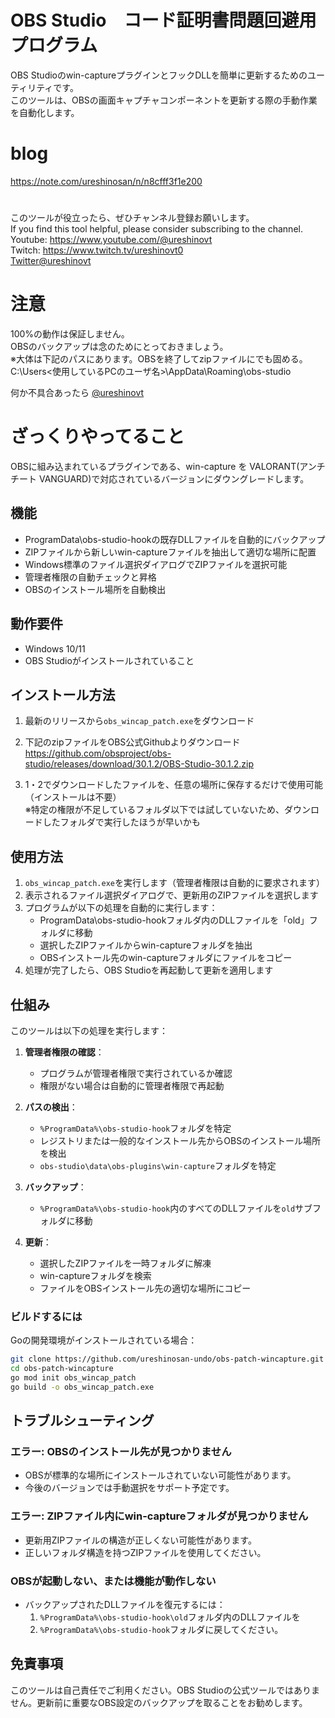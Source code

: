 # OBS Studio　コード証明書問題回避用プログラム

OBS Studioのwin-captureプラグインとフックDLLを簡単に更新するためのユーティリティです。  
このツールは、OBSの画面キャプチャコンポーネントを更新する際の手動作業を自動化します。

# blog
https://note.com/ureshinosan/n/n8cfff3f1e200

# 
このツールが役立ったら、ぜひチャンネル登録お願いします。  
If you find this tool helpful, please consider subscribing to the channel.  
Youtube: https://www.youtube.com/@ureshinovt  
Twitch:  https://www.twitch.tv/ureshinovt0  
[ Twitter@ureshinovt](https://x.com/ureshinovt)  

# 注意
100%の動作は保証しません。  
OBSのバックアップは念のためにとっておきましょう。  
※大体は下記のパスにあります。OBSを終了してzipファイルにでも固める。  
C:\Users\<使用しているPCのユーザ名>\AppData\Roaming\obs-studio  

何か不具合あったら [ @ureshinovt](https://x.com/ureshinovt)  

# ざっくりやってること
OBSに組み込まれているプラグインである、win-capture を VALORANT(アンチチート VANGUARD)で対応されているバージョンにダウングレードします。

## 機能

- ProgramData\obs-studio-hookの既存DLLファイルを自動的にバックアップ
- ZIPファイルから新しいwin-captureファイルを抽出して適切な場所に配置
- Windows標準のファイル選択ダイアログでZIPファイルを選択可能
- 管理者権限の自動チェックと昇格
- OBSのインストール場所を自動検出

## 動作要件

- Windows 10/11
- OBS Studioがインストールされていること

## インストール方法

1. 最新のリリースから`obs_wincap_patch.exe`をダウンロード
2. 下記のzipファイルをOBS公式Githubよりダウンロード  
https://github.com/obsproject/obs-studio/releases/download/30.1.2/OBS-Studio-30.1.2.zip

3. 1・2でダウンロードしたファイルを、任意の場所に保存するだけで使用可能（インストールは不要）  
※特定の権限が不足しているフォルダ以下では試していないため、ダウンロードしたフォルダで実行したほうが早いかも


## 使用方法

1. `obs_wincap_patch.exe`を実行します（管理者権限は自動的に要求されます）
2. 表示されるファイル選択ダイアログで、更新用のZIPファイルを選択します
3. プログラムが以下の処理を自動的に実行します：
   - ProgramData\obs-studio-hookフォルダ内のDLLファイルを「old」フォルダに移動
   - 選択したZIPファイルからwin-captureフォルダを抽出
   - OBSインストール先のwin-captureフォルダにファイルをコピー
4. 処理が完了したら、OBS Studioを再起動して更新を適用します

## 仕組み

このツールは以下の処理を実行します：

1. **管理者権限の確認**：
   - プログラムが管理者権限で実行されているか確認
   - 権限がない場合は自動的に管理者権限で再起動

2. **パスの検出**：
   - `%ProgramData%\obs-studio-hook`フォルダを特定
   - レジストリまたは一般的なインストール先からOBSのインストール場所を検出
   - `obs-studio\data\obs-plugins\win-capture`フォルダを特定

3. **バックアップ**：
   - `%ProgramData%\obs-studio-hook`内のすべてのDLLファイルを`old`サブフォルダに移動

4. **更新**：
   - 選択したZIPファイルを一時フォルダに解凍
   - win-captureフォルダを検索
   - ファイルをOBSインストール先の適切な場所にコピー

### ビルドするには

Goの開発環境がインストールされている場合：

```bash
git clone https://github.com/ureshinosan-undo/obs-patch-wincapture.git
cd obs-patch-wincapture
go mod init obs_wincap_patch
go build -o obs_wincap_patch.exe
```

## トラブルシューティング

### エラー: OBSのインストール先が見つかりません
- OBSが標準的な場所にインストールされていない可能性があります。
- 今後のバージョンでは手動選択をサポート予定です。

### エラー: ZIPファイル内にwin-captureフォルダが見つかりません
- 更新用ZIPファイルの構造が正しくない可能性があります。
- 正しいフォルダ構造を持つZIPファイルを使用してください。

### OBSが起動しない、または機能が動作しない
- バックアップされたDLLファイルを復元するには：
  1. `%ProgramData%\obs-studio-hook\old`フォルダ内のDLLファイルを
  2. `%ProgramData%\obs-studio-hook`フォルダに戻してください。

## 免責事項

このツールは自己責任でご利用ください。OBS Studioの公式ツールではありません。更新前に重要なOBS設定のバックアップを取ることをお勧めします。
